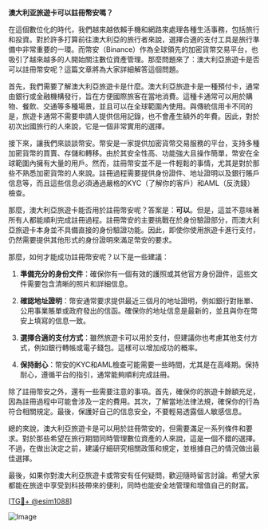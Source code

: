 **澳大利亚旅遊卡可以註冊幣安嗎？**

在這個數位化的時代，我們越來越依賴手機和網路來處理各種生活事務，包括旅行和投資。對於許多打算前往澳大利亞的旅行者來說，選擇合適的支付工具是旅行準備中非常重要的一環。而幣安（Binance）作為全球領先的加密貨幣交易平台，也吸引了越來越多的人開始關注數位資產管理。那麼問題來了：澳大利亞旅遊卡是否可以註冊幣安呢？這篇文章將為大家詳細解答這個問題。

首先，我們需要了解澳大利亞旅遊卡是什麼。澳大利亞旅遊卡是一種預付卡，通常由銀行或金融機構發行，旨在方便國際旅客在當地消費。這種卡通常可以用於購物、餐飲、交通等多種場景，並且可以在全球範圍內使用。與傳統信用卡不同的是，旅遊卡通常不需要申請人提供信用記錄，也不會產生額外的年費。因此，對於初次出國旅行的人來說，它是一個非常實用的選擇。

接下來，讓我們來談談幣安。幣安是一家提供加密貨幣交易服務的平台，支持多種加密貨幣的買賣、存儲和轉移。由於其安全性高、功能強大且操作簡單，幣安在全球範圍內擁有大量的用戶。然而，註冊幣安並不是一件輕鬆的事情，尤其是對於那些不熟悉加密貨幣的人來說。註冊過程需要提供身份證件、地址證明以及銀行賬戶信息等，而且這些信息必須通過嚴格的KYC（了解你的客戶）和AML（反洗錢）檢查。

那麼，澳大利亞旅遊卡能否用於註冊幣安呢？答案是：**可以**。但是，這並不意味著所有人都能順利完成註冊過程。註冊幣安的主要挑戰在於身份驗證部分，而澳大利亞旅遊卡本身並不具備直接的身份驗證功能。因此，即使你使用旅遊卡進行支付，仍然需要提供其他形式的身份證明來滿足幣安的要求。

那麼，如何才能成功註冊幣安呢？以下是一些建議：

1. **準備充分的身份文件**：確保你有一個有效的護照或其他官方身份證件，這些文件需要包含清晰的照片和詳細信息。
   
2. **確認地址證明**：幣安通常要求提供最近三個月的地址證明，例如銀行對账單、公用事業賬單或政府發出的信函。確保你的地址信息是最新的，並且與你在幣安上填寫的信息一致。

3. **選擇合適的支付方式**：雖然旅遊卡可以用於支付，但建議你也考慮其他支付方式，例如銀行轉帳或電子錢包。這樣可以增加成功的概率。

4. **保持耐心**：幣安的KYC和AML檢查可能需要一些時間，尤其是在高峰期。保持耐心，遵循平台的指引，通常能夠順利完成註冊。

除了註冊幣安之外，還有一些需要注意的事項。首先，確保你的旅遊卡餘額充足，因為註冊過程中可能會涉及一定的費用。其次，了解當地法律法規，確保你的行為符合相關規定。最後，保護好自己的信息安全，不要輕易透露個人敏感信息。

總的來說，澳大利亞旅遊卡是可以用於註冊幣安的，但需要滿足一系列條件和要求。對於那些希望在旅行期間同時管理數位資產的人來說，這是一個不錯的選擇。不過，在做出決定之前，建議仔細研究相關政策和規定，並根據自己的情況做出最佳選擇。

最後，如果你對澳大利亞旅遊卡或幣安有任何疑問，歡迎隨時留言討論。希望大家都能在旅途中享受到科技帶來的便利，同時也能安全地管理和增值自己的財富。

[[TG💪+ @esim1088](https://t.me/s/esim1088)] 

![Image](https://i.postimg.cc/4NQfJmqS/Snipaste-2025-05-13-00-14-12.png)